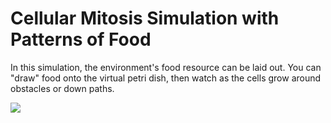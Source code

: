 # Cellular Mitosis Simulation with Patterns of Food

In this simulation, the environment's food resource can be laid out. You can "draw" food onto 
the virtual petri dish, then watch as the cells grow around obstacles or down paths.

![](http://spatialpixel.com/wp-content/uploads/2014/01/Biomimicry-MitosisPatterns-3104.png)

